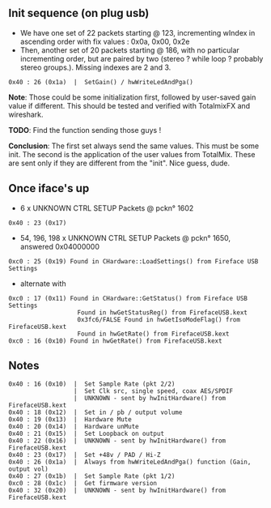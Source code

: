 
## Init sequence (on plug usb)

* We have one set of 22 packets starting @ 123, incrementing wIndex in ascending order
with fix values : 0x0a, 0x00, 0x2e
* Then, another set of 20 packets starting @ 186, with no particular incrementing order,
but are paired by two (stereo ? while loop ? probably stereo groups.). Missing indexes are 2 and 3.

```
0x40 : 26 (0x1a)  |  SetGain() / hwWriteLedAndPga()
```

**Note**: Those could be some initialization first, followed by user-saved gain value if different.
This should be tested and verified with TotalmixFX and wireshark.

**TODO**: Find the function sending those guys !

**Conclusion**: The first set always send the same values. This must be some init.
                The second is the application of the user values from TotalMix. These are sent only if they are different from the "init".
                Nice guess, dude.

## Once iface's up

* 6 x UNKNOWN CTRL SETUP Packets @ pckn° 1602
```
0x40 : 23 (0x17)
```




* 54, 196, 198 x UNKNOWN CTRL SETUP Packets @ pckn° 1650, answered 0x04000000
```
0xc0 : 25 (0x19) Found in CHardware::LoadSettings() from Fireface USB Settings
```
* alternate with
```
0xc0 : 17 (0x11) Found in CHardware::GetStatus() from Fireface USB Settings
                   Found in hwGetStatusReg() from FirefaceUSB.kext
                   0x3fc6/FALSE Found in hwGetIsoModeFlag() from FirefaceUSB.kext
                   Found in hwGetRate() from FirefaceUSB.kext
0xc0 : 16 (0x10) Found in hwGetRate() from FirefaceUSB.kext
```


## Notes

```
0x40 : 16 (0x10)  |  Set Sample Rate (pkt 2/2)
                  |  Set Clk src, single speed, coax AES/SPDIF
                  |  UNKNOWN - sent by hwInitHardware() from FirefaceUSB.kext
0x40 : 18 (0x12)  |  Set in / pb / output volume
0x40 : 19 (0x13)  |  Hardware Mute
0x40 : 20 (0x14)  |  Hardware unMute
0x40 : 21 (0x15)  |  Set Loopback on output
0x40 : 22 (0x16)  |  UNKNOWN - sent by hwInitHardware() from FirefaceUSB.kext
0x40 : 23 (0x17)  |  Set +48v / PAD / Hi-Z
0x40 : 26 (0x1a)  |  Always from hwWriteLedAndPga() function (Gain, output vol)
0x40 : 27 (0x1b)  |  Set Sample Rate (pkt 1/2)
0xc0 : 28 (0x1c)  |  Get firmware version
0x40 : 32 (0x20)  |  UNKNOWN - sent by hwInitHardware() from FirefaceUSB.kext
```
